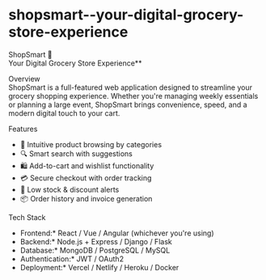 # shopsmart--your-digital-grocery-store-experience
ShopSmart 🛒  
Your Digital Grocery Store Experience**

Overview  
ShopSmart is a full-featured web application designed to streamline your grocery shopping experience. Whether you're managing weekly essentials or planning a large event, ShopSmart brings convenience, speed, and a modern digital touch to your cart.

Features  
- 🧾 Intuitive product browsing by categories  
- 🔍 Smart search with suggestions  
- 🛍 Add-to-cart and wishlist functionality  
- 💳 Secure checkout with order tracking  
- 🔔 Low stock & discount alerts  
- 📦 Order history and invoice generation

Tech Stack  
- Frontend:* React / Vue / Angular (whichever you're using)  
- Backend:* Node.js + Express / Django / Flask  
- Database:* MongoDB / PostgreSQL / MySQL  
- Authentication:* JWT / OAuth2  
- Deployment:* Vercel / Netlify / Heroku / Docker
